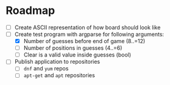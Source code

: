 # Roadmap

- [ ] Create ASCII representation of how board should look like
- [ ] Create test program with argparse for following arguments:
  - [x] Number of guesses before end of game (8..=12)
  - [ ] Number of positions in guesses (4..=6)
  - [ ] Clear is a valid value inside guesses (bool)
- [ ] Publish application to repositories
  - [ ] `dnf` and `yum` repos
  - [ ] `apt-get` and `apt` repositories

